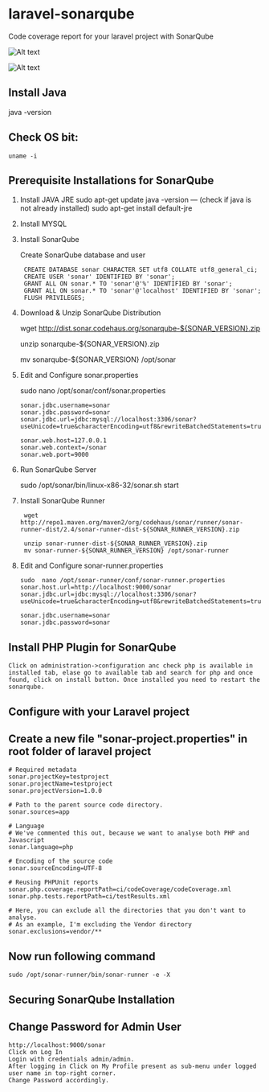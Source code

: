 # laravel-sonarqube
Code coverage report for your laravel project with SonarQube


![Alt text](/blob/master/screenshot-1.png?raw=true "php Project 1")

![Alt text](/blob/master/screenshot-2.png?raw=true "php Project 2")


## Install Java

 java -version


## Check OS bit:
 	uname -i

## Prerequisite Installations for SonarQube

1. Install JAVA JRE
	sudo apt-get update
	java -version — (check if java is not already installed)
	sudo apt-get install default-jre


2. Install MYSQL


3. Install SonarQube

	 Create SonarQube database and user

	 	CREATE DATABASE sonar CHARACTER SET utf8 COLLATE utf8_general_ci;
	 	CREATE USER 'sonar' IDENTIFIED BY 'sonar';
	 	GRANT ALL ON sonar.* TO 'sonar'@'%' IDENTIFIED BY 'sonar';
	 	GRANT ALL ON sonar.* TO 'sonar'@'localhost' IDENTIFIED BY 'sonar';
	 	FLUSH PRIVILEGES;


3. Download & Unzip SonarQube Distribution


	wget http://dist.sonar.codehaus.org/sonarqube-${SONAR_VERSION}.zip

	unzip sonarqube-${SONAR_VERSION}.zip

	mv sonarqube-${SONAR_VERSION} /opt/sonar


 4. Edit and Configure sonar.properties

 	sudo nano /opt/sonar/conf/sonar.properties

 		sonar.jdbc.username=sonar
 		sonar.jdbc.password=sonar
 		sonar.jdbc.url=jdbc:mysql://localhost:3306/sonar?useUnicode=true&characterEncoding=utf8&rewriteBatchedStatements=true&useConfigs=maxPerformance

 		sonar.web.host=127.0.0.1
 		sonar.web.context=/sonar
 		sonar.web.port=9000

5. Run SonarQube Server

	sudo /opt/sonar/bin/linux-x86-32/sonar.sh start



6. Install SonarQube Runner

		wget http://repo1.maven.org/maven2/org/codehaus/sonar/runner/sonar-runner-dist/2.4/sonar-runner-dist-${SONAR_RUNNER_VERSION}.zip

		unzip sonar-runner-dist-${SONAR_RUNNER_VERSION}.zip
		mv sonar-runner-${SONAR_RUNNER_VERSION} /opt/sonar-runner


 7. Edit and Configure sonar-runner.properties

		sudo  nano /opt/sonar-runner/conf/sonar-runner.properties
		sonar.host.url=http://localhost:9000/sonar
		sonar.jdbc.url=jdbc:mysql://localhost:3306/sonar?useUnicode=true&characterEncoding=utf8&rewriteBatchedStatements=true&useConfigs=maxPerformance

		sonar.jdbc.username=sonar
		sonar.jdbc.password=sonar




## Install PHP Plugin for SonarQube

	Click on administration->configuration anc check php is available in installed tab, elase go to available tab and search for php and once found, click on install button. Once installed you need to restart the sonarqube.



## Configure with your Laravel project

## Create a new file  "sonar-project.properties" in root folder of laravel project

	# Required metadata
	sonar.projectKey=testproject
	sonar.projectName=testproject
	sonar.projectVersion=1.0.0

	# Path to the parent source code directory.
	sonar.sources=app

	# Language
	# We've commented this out, because we want to analyse both PHP and Javascript
	sonar.language=php

	# Encoding of the source code
	sonar.sourceEncoding=UTF-8

	# Reusing PHPUnit reports
	sonar.php.coverage.reportPath=ci/codeCoverage/codeCoverage.xml
	sonar.php.tests.reportPath=ci/testResults.xml

	# Here, you can exclude all the directories that you don't want to analyse.
	# As an example, I'm excluding the Vendor directory
	sonar.exclusions=vendor/**



## Now run following command

 	sudo /opt/sonar-runner/bin/sonar-runner -e -X



## Securing SonarQube Installation

## Change Password for Admin User

    http://localhost:9000/sonar
    Click on Log In
    Login with credentials admin/admin.
    After logging in Click on My Profile present as sub-menu under logged user name in top-right corner.
    Change Password accordingly.
